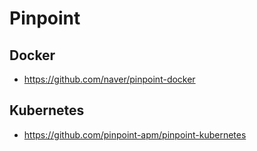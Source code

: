 # Pinpoint

## Docker

- https://github.com/naver/pinpoint-docker

## Kubernetes

- https://github.com/pinpoint-apm/pinpoint-kubernetes
